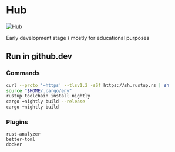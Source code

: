# Hub

![Hub](https://github.com/rhiaqey/hub/actions/workflows/hub.yml/badge.svg)

Early development stage ( mostly for educational purposes 

## Run in github.dev

### Commands

```sh
curl --proto '=https' --tlsv1.2 -sSf https://sh.rustup.rs | sh
source "$HOME/.cargo/env"
rustup toolchain install nightly
cargo +nightly build --release
cargo +nightly build
```

### Plugins

```
rust-analyzer
better-toml
docker
```
